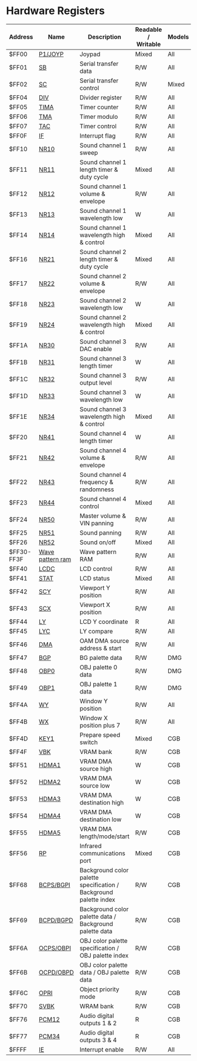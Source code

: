 
# Hardware Registers

Address    | Name               | Description                                                       | Readable / Writable | Models
-----------|--------------------|-------------------------------------------------------------------|---------------------|-------
$FF00      | [P1/JOYP]          | Joypad                                                            | Mixed               | All
$FF01      | [SB]               | Serial transfer data                                              | R/W                 | All
$FF02      | [SC]               | Serial transfer control                                           | R/W                 | Mixed
$FF04      | [DIV]              | Divider register                                                  | R/W                 | All
$FF05      | [TIMA]             | Timer counter                                                     | R/W                 | All
$FF06      | [TMA]              | Timer modulo                                                      | R/W                 | All
$FF07      | [TAC]              | Timer control                                                     | R/W                 | All
$FF0F      | [IF]               | Interrupt flag                                                    | R/W                 | All
$FF10      | [NR10]             | Sound channel 1 sweep                                            | R/W                 | All
$FF11      | [NR11]             | Sound channel 1 length timer & duty cycle                        | Mixed               | All
$FF12      | [NR12]             | Sound channel 1 volume & envelope                                | R/W                 | All
$FF13      | [NR13]             | Sound channel 1 wavelength low                                   | W                   | All
$FF14      | [NR14]             | Sound channel 1 wavelength high & control                        | Mixed               | All
$FF16      | [NR21]             | Sound channel 2 length timer & duty cycle                        | Mixed               | All
$FF17      | [NR22]             | Sound channel 2 volume & envelope                                | R/W                 | All
$FF18      | [NR23]             | Sound channel 2 wavelength low                                   | W                   | All
$FF19      | [NR24]             | Sound channel 2 wavelength high & control                        | Mixed               | All
$FF1A      | [NR30]             | Sound channel 3 DAC enable                                       | R/W                 | All
$FF1B      | [NR31]             | Sound channel 3 length timer                                     | W                   | All
$FF1C      | [NR32]             | Sound channel 3 output level                                     | R/W                 | All
$FF1D      | [NR33]             | Sound channel 3 wavelength low                                   | W                   | All
$FF1E      | [NR34]             | Sound channel 3 wavelength high & control                        | Mixed               | All
$FF20      | [NR41]             | Sound channel 4 length timer                                     | W                   | All
$FF21      | [NR42]             | Sound channel 4 volume & envelope                                | R/W                 | All
$FF22      | [NR43]             | Sound channel 4 frequency & randomness                           | R/W                 | All
$FF23      | [NR44]             | Sound channel 4 control                                          | Mixed               | All
$FF24      | [NR50]             | Master volume & VIN panning                                       | R/W                 | All
$FF25      | [NR51]             | Sound panning                                                     | R/W                 | All
$FF26      | [NR52]             | Sound on/off                                                      | Mixed               | All
$FF30-FF3F | [Wave pattern ram] | Wave pattern RAM                                                  | R/W                 | All
$FF40      | [LCDC]             | LCD control                                                       | R/W                 | All
$FF41      | [STAT]             | LCD status                                                        | Mixed               | All
$FF42      | [SCY]              | Viewport Y position                                               | R/W                 | All
$FF43      | [SCX]              | Viewport X position                                               | R/W                 | All
$FF44      | [LY]               | LCD Y coordinate                                                  | R                   | All
$FF45      | [LYC]              | LY compare                                                        | R/W                 | All
$FF46      | [DMA]              | OAM DMA source address & start                                    | R/W                 | All
$FF47      | [BGP]              | BG palette data                                                   | R/W                 | DMG
$FF48      | [OBP0]             | OBJ palette 0 data                                                | R/W                 | DMG
$FF49      | [OBP1]             | OBJ palette 1 data                                                | R/W                 | DMG
$FF4A      | [WY]               | Window Y position                                                 | R/W                 | All
$FF4B      | [WX]               | Window X position plus 7                                          | R/W                 | All
$FF4D      | [KEY1]             | Prepare speed switch                                              | Mixed               | CGB
$FF4F      | [VBK]              | VRAM bank                                                         | R/W                 | CGB
$FF51      | [HDMA1]            | VRAM DMA source high                                              | W                   | CGB
$FF52      | [HDMA2]            | VRAM DMA source low                                               | W                   | CGB
$FF53      | [HDMA3]            | VRAM DMA destination high                                         | W                   | CGB
$FF54      | [HDMA4]            | VRAM DMA destination low                                          | W                   | CGB
$FF55      | [HDMA5]            | VRAM DMA length/mode/start                                        | R/W                 | CGB
$FF56      | [RP]               | Infrared communications port                                      | Mixed               | CGB
$FF68      | [BCPS/BGPI]        | Background color palette specification / Background palette index | R/W                 | CGB
$FF69      | [BCPD/BGPD]        | Background color palette data / Background palette data           | R/W                 | CGB
$FF6A      | [OCPS/OBPI]        | OBJ color palette specification / OBJ palette index               | R/W                 | CGB
$FF6B      | [OCPD/OBPD]        | OBJ color palette data / OBJ palette data                         | R/W                 | CGB
$FF6C      | [OPRI]             | Object priority mode                                              | R/W                 | CGB
$FF70      | [SVBK]             | WRAM bank                                                         | R/W                 | CGB
$FF76      | [PCM12]            | Audio digital outputs 1 & 2                                       | R                   | CGB
$FF77      | [PCM34]            | Audio digital outputs 3 & 4                                       | R                   | CGB
$FFFF      | [IE]               | Interrupt enable                                                  | R/W                 | All

[P1/JOYP]: <#FF00 — P1/JOYP: Joypad>
[SB]: <#FF01 — SB: Serial transfer data>
[SC]: <#FF02 — SC: Serial transfer control>
[DIV]: <#FF04 — DIV: Divider register>
[TIMA]: <#FF05 — TIMA: Timer counter>
[TMA]: <#FF06 — TMA: Timer modulo>
[TAC]: <#FF07 — TAC: Timer control>
[IF]: <#FF0F — IF: Interrupt flag>
[NR10]: <#FF10 — NR10: Channel 1 sweep>
[NR11]: <#FF11 — NR11: Channel 1 length timer & duty cycle>
[NR12]: <#FF12 — NR12: Channel 1 volume & envelope>
[NR13]: <#FF13 — NR13: Channel 1 wavelength low \[write-only\]>
[NR14]: <#FF14 — NR14: Channel 1 wavelength high & control>
[NR21]: <#Sound Channel 2 — Pulse>
[NR22]: <#Sound Channel 2 — Pulse>
[NR23]: <#Sound Channel 2 — Pulse>
[NR24]: <#Sound Channel 2 — Pulse>
[NR30]: <#FF1A — NR30: Channel 3 DAC enable>
[NR31]: <#FF1B — NR31: Channel 3 length timer \[write-only\]>
[NR32]: <#FF1C — NR32: Channel 3 output level>
[NR33]: <#FF1D — NR33: Channel 3 wavelength low \[write-only\]>
[NR34]: <#FF1E — NR34: Channel 3 wavelength high & control>
[NR41]: <#FF20 — NR41: Channel 4 length timer \[write-only\]>
[NR42]: <#FF21 — NR42: Channel 4 volume & envelope>
[NR43]: <#FF22 — NR43: Channel 4 frequency & randomness>
[NR44]: <#FF23 — NR44: Channel 4 control>
[NR50]: <#FF24 — NR50: Master volume & VIN panning>
[NR51]: <#FF25 — NR51: Sound panning>
[NR52]: <#FF26 — NR52: Sound on/off>
[Wave pattern RAM]: <#FF30–FF3F — Wave pattern RAM>
[LCDC]: <#FF40 — LCDC: LCD control>
[STAT]: <#FF41 — STAT: LCD status>
[SCY]: <#FF42–FF43 — SCY, SCX: Viewport Y position, X position>
[SCX]: <#FF42–FF43 — SCY, SCX: Viewport Y position, X position>
[LY]: <#FF44 — LY: LCD Y coordinate \[read-only\]>
[LYC]: <#FF45 — LYC: LY compare>
[DMA]: <#FF46 — DMA: OAM DMA source address & start>
[BGP]: <#FF47 — BGP (Non-CGB Mode only): BG palette data>
[OBP0]: <#FF48–FF49 — OBP0, OBP1 (Non-CGB Mode only): OBJ palette 0, 1 data>
[OBP1]: <#FF48–FF49 — OBP0, OBP1 (Non-CGB Mode only): OBJ palette 0, 1 data>
[WY]: <#FF4A–FF4B — WY, WX: Window Y position, X position plus 7>
[WX]: <#FF4A–FF4B — WY, WX: Window Y position, X position plus 7>
[KEY1]: <#FF4D — KEY1 (CGB Mode only): Prepare speed switch>
[VBK]: <#FF4F — VBK (CGB Mode only): VRAM bank>
[HDMA1]: <#FF51–FF52 — HDMA1, HDMA2 (CGB Mode only): VRAM DMA source (high, low) \[write-only\]>
[HDMA2]: <#FF51–FF52 — HDMA1, HDMA2 (CGB Mode only): VRAM DMA source (high, low) \[write-only\]>
[HDMA3]: <#FF53–FF54 — HDMA3, HDMA4 (CGB Mode only): VRAM DMA destination (high, low) \[write-only\]>
[HDMA4]: <#FF53–FF54 — HDMA3, HDMA4 (CGB Mode only): VRAM DMA destination (high, low) \[write-only\]>
[HDMA5]: <#FF55 — HDMA5 (CGB Mode only): VRAM DMA length/mode/start>
[RP]: <#FF56 — RP (CGB Mode only): Infrared communications port>
[BCPS/BGPI]: <#FF68 — BCPS/BGPI (CGB Mode only): Background color palette specification / Background palette index>
[BCPD/BGPD]: <#FF69 — BCPD/BGPD (CGB Mode only): Background color palette data / Background palette data>
[OCPS/OBPI]: <#FF6A–FF6B — OCPS/OBPI, OCPD/OBPD (CGB Mode only): OBJ color palette specification / OBJ palette index, OBJ color palette data / OBJ palette data>
[OCPD/OBPD]: <#FF6A–FF6B — OCPS/OBPI, OCPD/OBPD (CGB Mode only): OBJ color palette specification / OBJ palette index, OBJ color palette data / OBJ palette data>
[OPRI]: <#FF6C — OPRI (CGB Mode only): Object priority mode>
[SVBK]: <#FF70 — SVBK (CGB Mode only): WRAM bank>
[PCM12]: <#FF76 — PCM12 (CGB Mode only): Digital outputs 1 & 2 \[read-only\]>
[PCM34]: <#FF77 — PCM34 (CGB Mode only): Digital outputs 3 & 4 \[read-only\]>
[IE]: <#FFFF — IE: Interrupt enable>

